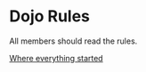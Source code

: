 Dojo Rules
==========

All members should read the rules.

[Where everything started](https://github.com/deadlyvipers)

